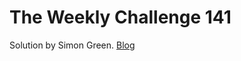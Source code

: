 # The Weekly Challenge 141

Solution by Simon Green. [Blog](https://dev.to/simongreennet/weekly-challenge-141-133e)
